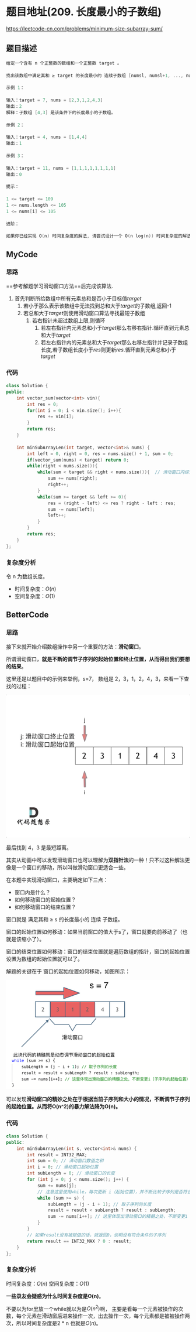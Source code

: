 # 题目地址(209. 长度最小的子数组)

https://leetcode-cn.com/problems/minimum-size-subarray-sum/

## 题目描述

```Cpp
给定一个含有 n 个正整数的数组和一个正整数 target 。

找出该数组中满足其和 ≥ target 的长度最小的 连续子数组 [numsl, numsl+1, ..., numsr-1, numsr] ，并返回其长度。如果不存在符合条件的子数组，返回 0 。

示例 1：

输入：target = 7, nums = [2,3,1,2,4,3]
输出：2
解释：子数组 [4,3] 是该条件下的长度最小的子数组。

示例 2：

输入：target = 4, nums = [1,4,4]
输出：1

示例 3：

输入：target = 11, nums = [1,1,1,1,1,1,1,1]
输出：0

提示：

1 <= target <= 109
1 <= nums.length <= 105
1 <= nums[i] <= 105

进阶：

如果你已经实现 O(n) 时间复杂度的解法, 请尝试设计一个 O(n log(n)) 时间复杂度的解法。
```

## MyCode

### 思路

==参考解题学习滑动窗口方法==后完成该算法.

1. 首先判断所给数组中所有元素总和是否小于目标值$target$
   1. 若小于那么表示该数组中无法找到总和大于$target$的子数组,返回-1
   2. 若总和大于$target$则使用滑动窗口算法寻找最短子数组
      1. 若右指针未超过数组上限,则循环
         1. 若左右指针内元素总和小于$target$那么右移右指针.循环直到元素总和大于$target$
         2. 若左右指针内的元素总和大于$target$那么右移左指针并记录子数组长度,若子数组长度小于$res$则更新$res$.循环直到元素总和小于$target$

### 代码

```c++
class Solution {
public:
    int vector_sum(vector<int> vin){
        int res = 0;
        for(int i = 0; i < vin.size(); i++){
            res += vin[i];
        }
        return res;
    }

    int minSubArrayLen(int target, vector<int>& nums) {
        int left = 0, right = 0, res = nums.size() + 1, sum = 0;
        if(vector_sum(nums) < target) return 0;
        while(right < nums.size()){
            while(sum < target && right < nums.size()){  // 滑动窗口内综合小于目标
                sum += nums[right];
                right++;
            }
            while(sum >= target && left >= 0){
                res = (right - left) <= res ? right - left : res;
                sum -= nums[left];
                left++;
            }
        }
        return res;
    }
};
```

### 复杂度分析

令 n 为数组长度。

- 时间复杂度：$O(n)$
- 空间复杂度：$O(1)$



## BetterCode

### 思路

接下来就开始介绍数组操作中另一个重要的方法：**滑动窗口**。

所谓滑动窗口，**就是不断的调节子序列的起始位置和终止位置，从而得出我们要想的结果**。

这里还是以题目中的示例来举例，s=7， 数组是 2，3，1，2，4，3，来看一下查找的过程：

![209.长度最小的子数组](LeetCode209长度最小的子数组.assets/209.长度最小的子数组.gif)

最后找到 4，3 是最短距离。

其实从动画中可以发现滑动窗口也可以理解为**双指针法**的一种！只不过这种解法更像是一个窗口的移动，所以叫做滑动窗口更适合一些。

在本题中实现滑动窗口，主要确定如下三点：

- 窗口内是什么？
- 如何移动窗口的起始位置？
- 如何移动窗口的结束位置？

窗口就是 满足其和 ≥ s 的长度最小的 连续 子数组。

窗口的起始位置如何移动：如果当前窗口的值大于s了，窗口就要向前移动了（也就是该缩小了）。

窗口的结束位置如何移动：窗口的结束位置就是遍历数组的指针，窗口的起始位置设置为数组的起始位置就可以了。

解题的关键在于 窗口的起始位置如何移动，如图所示：

![leetcode_209](LeetCode209长度最小的子数组.assets/20210312160441942.png)

可以发现**滑动窗口的精妙之处在于根据当前子序列和大小的情况，不断调节子序列的起始位置。从而将O(n^2)的暴力解法降为O(n)。**

### 代码

```cpp
class Solution {
public:
    int minSubArrayLen(int s, vector<int>& nums) {
        int result = INT32_MAX;
        int sum = 0; // 滑动窗口数值之和
        int i = 0; // 滑动窗口起始位置
        int subLength = 0; // 滑动窗口的长度
        for (int j = 0; j < nums.size(); j++) {
            sum += nums[j];
            // 注意这里使用while，每次更新 i（起始位置），并不断比较子序列是否符合条件
            while (sum >= s) {
                subLength = (j - i + 1); // 取子序列的长度
                result = result < subLength ? result : subLength;
                sum -= nums[i++]; // 这里体现出滑动窗口的精髓之处，不断变更i（子序列的起始位置）
            }
        }
        // 如果result没有被赋值的话，就返回0，说明没有符合条件的子序列
        return result == INT32_MAX ? 0 : result;
    }
};
```

### 复杂度分析

时间复杂度：$O(n)$
空间复杂度：$O(1)$

**一些录友会疑惑为什么时间复杂度是O(n)**。

不要以为for里放一个while就以为是$O(n^2)$啊， 主要是看每一个元素被操作的次数，每个元素在滑动窗后进来操作一次，出去操作一次，每个元素都是被被操作两次，所以时间复杂度是2 * n 也就是$O(n)$。